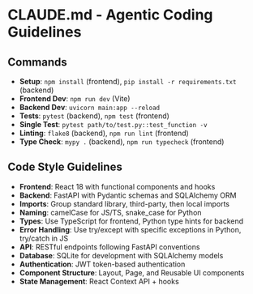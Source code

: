 # CLAUDE.md - Agentic Coding Guidelines

## Commands
- **Setup**: `npm install` (frontend), `pip install -r requirements.txt` (backend)
- **Frontend Dev**: `npm run dev` (Vite)
- **Backend Dev**: `uvicorn main:app --reload`
- **Tests**: `pytest` (backend), `npm test` (frontend)
- **Single Test**: `pytest path/to/test.py::test_function -v`
- **Linting**: `flake8` (backend), `npm run lint` (frontend)
- **Type Check**: `mypy .` (backend), `npm run typecheck` (frontend)

## Code Style Guidelines
- **Frontend**: React 18 with functional components and hooks
- **Backend**: FastAPI with Pydantic schemas and SQLAlchemy ORM
- **Imports**: Group standard library, third-party, then local imports
- **Naming**: camelCase for JS/TS, snake_case for Python
- **Types**: Use TypeScript for frontend, Python type hints for backend
- **Error Handling**: Use try/except with specific exceptions in Python, try/catch in JS
- **API**: RESTful endpoints following FastAPI conventions
- **Database**: SQLite for development with SQLAlchemy models
- **Authentication**: JWT token-based authentication
- **Component Structure**: Layout, Page, and Reusable UI components
- **State Management**: React Context API + hooks